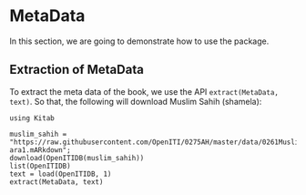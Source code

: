 # MetaData
In this section, we are going to demonstrate how to use the package.

## Extraction of MetaData
To extract the meta data of the book, we use the API `extract(MetaData, text)`. So that, the following will download Muslim Sahih (shamela):

```@repl abc
using Kitab

muslim_sahih = "https://raw.githubusercontent.com/OpenITI/0275AH/master/data/0261Muslim/0261Muslim.Sahih/0261Muslim.Sahih.Shamela0001727-ara1.mARkdown";
download(OpenITIDB(muslim_sahih))
list(OpenITIDB)
text = load(OpenITIDB, 1)
extract(MetaData, text)
```